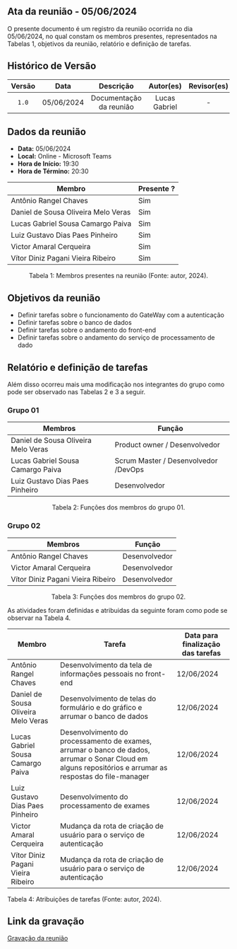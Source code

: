 ## Ata da reunião - 05/06/2024

O presente documento é um registro da reunião ocorrida no dia 05/06/2024, no qual constam os membros presentes,
representados na Tabelas 1, objetivos da reunião, relatório e definição de tarefas.</p>

## Histórico de Versão

| Versão |    Data    |        Descrição        |   Autor(es)   | Revisor(es) |
| :----: | :--------: | :---------------------: | :-----------: | :---------: |
| `1.0`  | 05/06/2024 | Documentação da reunião | Lucas Gabriel |      -      |

## Dados da reunião

- **Data:** 05/06/2024
- **Local:** Online - Microsoft Teams
- **Hora de Início:** 19:30
- **Hora de Término:** 20:30

| Membro                              | Presente ? |
| ----------------------------------- | ---------- |
| Antônio Rangel Chaves               | Sim        |
| Daniel de Sousa Oliveira Melo Veras | Sim        |
| Lucas Gabriel Sousa Camargo Paiva   | Sim        |
| Luiz Gustavo Dias Paes Pinheiro     | Sim        |
| Victor Amaral Cerqueira             | Sim        |
| Vítor Diniz Pagani Vieira Ribeiro   | Sim        |

<div style="text-align: center">
<p> Tabela 1: Membros presentes na reunião (Fonte: autor, 2024). </p>
</div>

## Objetivos da reunião

- Definir tarefas sobre o funcionamento do GateWay com a autenticação
- Definir tarefas sobre o banco de dados
- Definir tarefas sobre o andamento do front-end
- Definir tarefas sobre o andamento do serviço de processamento de dado

## Relatório e definição de tarefas

Além disso ocorreu mais uma modificação nos integrantes do grupo como pode ser observado nas Tabelas 2 e 3 a seguir.

### Grupo 01

| Membros                             | Função                               |
| ----------------------------------- | ------------------------------------ |
| Daniel de Sousa Oliveira Melo Veras | Product owner / Desenvolvedor        |
| Lucas Gabriel Sousa Camargo Paiva   | Scrum Master / Desenvolvedor /DevOps |
| Luiz Gustavo Dias Paes Pinheiro     | Desenvolvedor                        |

<div style="text-align: center">
<p> Tabela 2: Funções dos membros do grupo 01. </p>
</div>

### Grupo 02

| Membros                           | Função        |
| --------------------------------- | ------------- |
| Antônio Rangel Chaves             | Desenvolvedor |
| Victor Amaral Cerqueira           | Desenvolvedor |
| Vítor Diniz Pagani Vieira Ribeiro | Desenvolvedor |

<div style="text-align: center">
<p> Tabela 3: Funções dos membros do grupo 02. </p>
</div>

As atividades foram definidas e atribuidas da seguinte foram como pode se observar na Tabela 4.

| Membro                              | Tarefa                                                                                                                                                    | Data para finalização das tarefas |
| ----------------------------------- | --------------------------------------------------------------------------------------------------------------------------------------------------------- | --------------------------------- |
| Antônio Rangel Chaves               | Desenvolvimento da tela de informações pessoais no front-end                                                                                              | 12/06/2024                        |
| Daniel de Sousa Oliveira Melo Veras | Desenvolvimento de telas do formulário e do gráfico e arrumar o banco de dados                                                                            | 12/06/2024                        |
| Lucas Gabriel Sousa Camargo Paiva   | Desenvolvimento do processamento de exames, arrumar o banco de dados, arrumar o Sonar Cloud em alguns repositórios e arrumar as respostas do file-manager | 12/06/2024                        |
| Luiz Gustavo Dias Paes Pinheiro     | Desenvolvimento do processamento de exames                                                                                                                | 12/06/2024                        |
| Victor Amaral Cerqueira             | Mudança da rota de criação de usuário para o serviço de autenticação                                                                                      | 12/06/2024                        |
| Vítor Diniz Pagani Vieira Ribeiro   | Mudança da rota de criação de usuário para o serviço de autenticação                                                                                      | 12/06/2024                        |
<p> Tabela 4: Atribuições de tarefas (Fonte: autor, 2024). </p>
</div>

## Link da gravação

[Gravação da reunião](https://youtu.be/SyKF21N9O-s)